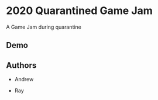 # 2020 Quarantined Game Jam

A Game Jam during quarantine



## Demo



## Authors

- Andrew 

- Ray